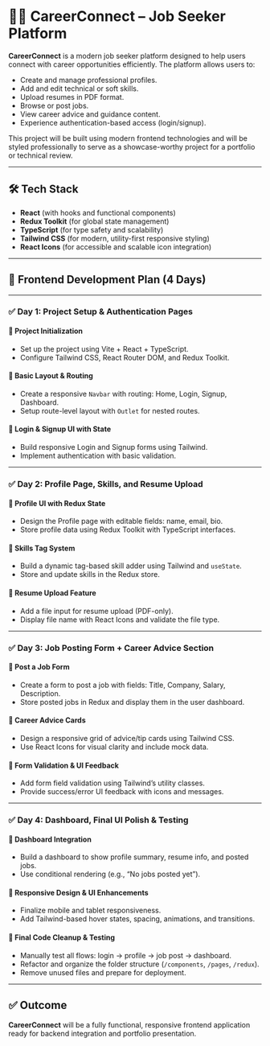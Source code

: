 # 🧑‍💻 CareerConnect – Job Seeker Platform

**CareerConnect** is a modern job seeker platform designed to help users connect with career opportunities efficiently. The platform allows users to:

- Create and manage professional profiles.
- Add and edit technical or soft skills.
- Upload resumes in PDF format.
- Browse or post jobs.
- View career advice and guidance content.
- Experience authentication-based access (login/signup).

This project will be built using modern frontend technologies and will be styled professionally to serve as a showcase-worthy project for a portfolio or technical review.

---

## 🛠 Tech Stack

- **React** (with hooks and functional components)
- **Redux Toolkit** (for global state management)
- **TypeScript** (for type safety and scalability)
- **Tailwind CSS** (for modern, utility-first responsive styling)
- **React Icons** (for accessible and scalable icon integration)

---

## 📅 Frontend Development Plan (4 Days)

---

### ✅ **Day 1: Project Setup & Authentication Pages**

#### 🔹 Project Initialization
- Set up the project using Vite + React + TypeScript.
- Configure Tailwind CSS, React Router DOM, and Redux Toolkit.

#### 🔹 Basic Layout & Routing
- Create a responsive `Navbar` with routing: Home, Login, Signup, Dashboard.
- Setup route-level layout with `Outlet` for nested routes.

#### 🔹 Login & Signup UI with State
- Build responsive Login and Signup forms using Tailwind.
- Implement authentication with basic validation.

---

### ✅ **Day 2: Profile Page, Skills, and Resume Upload**

#### 🔹 Profile UI with Redux State
- Design the Profile page with editable fields: name, email, bio.
- Store profile data using Redux Toolkit with TypeScript interfaces.

#### 🔹 Skills Tag System
- Build a dynamic tag-based skill adder using Tailwind and `useState`.
- Store and update skills in the Redux store.

#### 🔹 Resume Upload Feature
- Add a file input for resume upload (PDF-only).
- Display file name with React Icons and validate the file type.

---

### ✅ **Day 3: Job Posting Form + Career Advice Section**

#### 🔹 Post a Job Form
- Create a form to post a job with fields: Title, Company, Salary, Description.
- Store posted jobs in Redux and display them in the user dashboard.

#### 🔹 Career Advice Cards
- Design a responsive grid of advice/tip cards using Tailwind CSS.
- Use React Icons for visual clarity and include mock data.

#### 🔹 Form Validation & UI Feedback
- Add form field validation using Tailwind’s utility classes.
- Provide success/error UI feedback with icons and messages.

---

### ✅ **Day 4: Dashboard, Final UI Polish & Testing**

#### 🔹 Dashboard Integration
- Build a dashboard to show profile summary, resume info, and posted jobs.
- Use conditional rendering (e.g., “No jobs posted yet”).

#### 🔹 Responsive Design & UI Enhancements
- Finalize mobile and tablet responsiveness.
- Add Tailwind-based hover states, spacing, animations, and transitions.

#### 🔹 Final Code Cleanup & Testing
- Manually test all flows: login → profile → job post → dashboard.
- Refactor and organize the folder structure (`/components`, `/pages`, `/redux`).
- Remove unused files and prepare for deployment.

---

## ✅ Outcome

**CareerConnect** will be a fully functional, responsive frontend application ready for backend integration and portfolio presentation.

